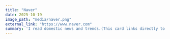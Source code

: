 ```yaml
---
title: "Naver"
date: 2025-10-19
image_path: "media/naver.png"
external_link: "https://www.naver.com"
summary: 'I read domestic news and trends.(This card links directly to Naver.com.)'
---
```

